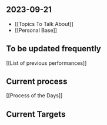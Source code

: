 

## 2023-09-21

- [[Topics To Talk About]]
- [[Personal Base]]

## To be updated frequently

[[List of previous performances]]

## Current process

[[Process of the Days]]

## Current Targets

